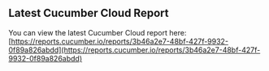## Latest Cucumber Cloud Report
You can view the latest Cucumber Cloud report here:
[https://reports.cucumber.io/reports/3b46a2e7-48bf-427f-9932-0f89a826abdd](https://reports.cucumber.io/reports/3b46a2e7-48bf-427f-9932-0f89a826abdd)
